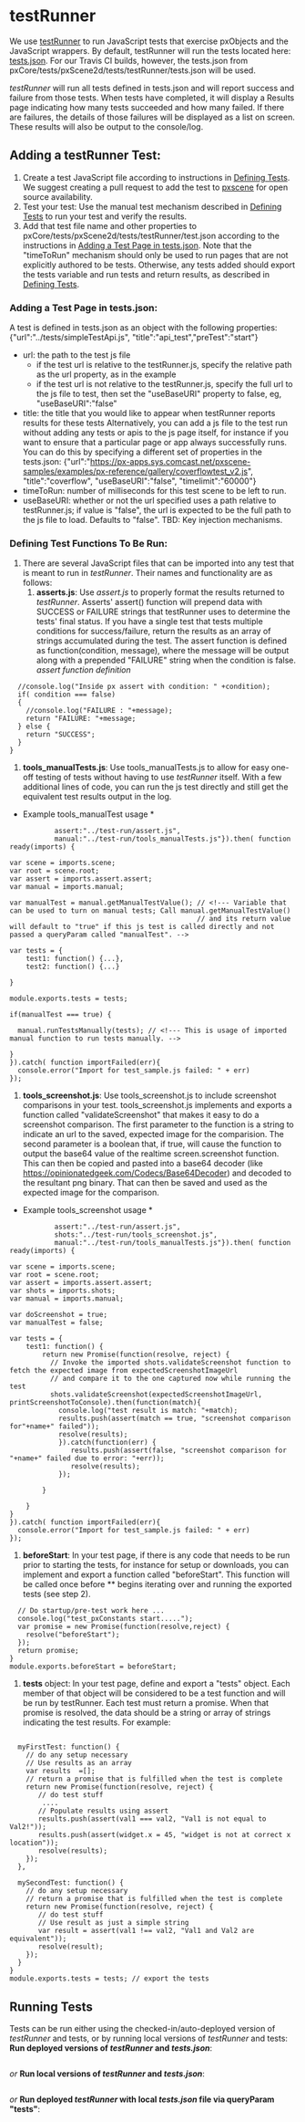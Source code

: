 # testRunner

We use [testRunner](https://px-apps.sys.comcast.net/pxscene-samples/examples/px-reference/test-run/testRunner.js) to run JavaScript tests that exercise pxObjects and the JavaScript wrappers. By default, testRunner will run the tests located here: [tests.json](https://px-apps.sys.comcast.net/pxscene-samples/examples/px-reference/test-run/tests.json).  For our Travis CI builds, however, the tests.json from pxCore/tests/pxScene2d/tests/testRunner/tests.json will be used.

*testRunner* will run all tests defined in tests.json and will report success and failure from those tests.  When tests have completed, it will display a Results page indicating how many tests succeeded and how many failed. If there are failures, the details of those failures will be displayed as a list on screen.  These results will also be output to the console/log.

## Adding a testRunner Test:
1. Create a test JavaScript file according to instructions in [Defining Tests](#defining-test-functions-to-be-run). We suggest creating a pull request to add the test to [pxscene](https://github.com/pxscene/pxscene/tree/gh-pages) for open source availability.
2. Test your test:  Use the manual test mechanism described in [Defining Tests](#defining-test-functions-to-be-run) to run your test and verify the results.
3. Add that test file name and other properties to pxCore/tests/pxScene2d/tests/testRunner/test.json according to the instructions in [Adding a Test Page in tests.json](#Adding-a-test-page-in-tests.json).  Note that the "timeToRun" mechanism should only be used to run pages that are not explicitly authored to be tests. Otherwise, any tests added should export the tests variable and run tests and return results, as described in [Defining Tests](#defining-test-functions-to-be-run).

### Adding a Test Page in tests.json:
A test is defined in tests.json as an object with the following properties: 
{"url":"../tests/simpleTestApi.js", "title":"api_test","preTest":"start"} 
* url: the path to the test js file
  * if the test url is relative to the testRunner.js, specify the relative path as the url property, as in the example
  * if the test url is not relative to the testRunner.js, specify the full url to the js file to test, then set the "useBaseURI" property to false, eg, "useBaseURI":"false"
* title: the title that you would like to appear when testRunner reports results for these tests
Alternatively, you can add a js file to the test run without adding any tests or apis to the js page itself, for instance if you want to ensure that a particular page or app always successfully runs.  You can do this by specifying a different set of properties in the tests.json: 
{"url":"https://px-apps.sys.comcast.net/pxscene-samples/examples/px-reference/gallery/coverflowtest_v2.js", "title":"coverflow", "useBaseURI":"false", "timelimit":"60000"}
* timeToRun: number of milliseconds for this test scene to be left to run.  
* useBaseURI: whether or not the url specified uses a path relative to testRunner.js; if value is "false", the url is expected to be the full path to the js file to load.  Defaults to "false".
TBD:  Key injection mechanisms.

### Defining Test Functions To Be Run:
1. There are several JavaScript files that can be imported into any test that is meant to run in *testRunner*. Their names and functionality are as follows: 
   1. __asserts.js__: Use *assert.js* to properly format the results returned to *testRunner*.  Asserts' assert() function will prepend data with SUCCESS or FAILURE strings that testRunner uses to determine the tests' final status.  If you have a single test that tests multiple conditions for success/failure, return the results as an array of strings accumulated during the test.  The assert function is defined as function(condition, message), where the message will be output along with a prepended "FAILURE" string when the condition is false.
_assert function definition_
```module.exports.assert = function(condition, message) {
  //console.log("Inside px assert with condition: " +condition);
  if( condition === false)
  {
    //console.log("FAILURE : "+message);
    return "FAILURE: "+message;
  } else {
    return "SUCCESS";
  }
}
```
   1. __tools\_manualTests.js__: Use tools\_manualTests.js to allow for easy one-off testing of tests without having to use *testRunner* itself.  With a few additional lines of code, you can run the js test directly and still get the equivalent test results output in the log.

* Example tools\_manualTest usage *
```px.import({scene:"px:scene.1.js",
           assert:"../test-run/assert.js",
           manual:"../test-run/tools_manualTests.js"}).then( function ready(imports) {
 
var scene = imports.scene;
var root = scene.root;
var assert = imports.assert.assert;
var manual = imports.manual;
 
var manualTest = manual.getManualTestValue(); // <!--- Variable that can be used to turn on manual tests; Call manual.getManualTestValue()
                                              // and its return value will default to "true" if this js test is called directly and not passed a queryParam called "manualTest". -->
  
var tests = {
    test1: function() {...},
    test2: function() {...}
  
}
  
module.exports.tests = tests;
 
if(manualTest === true) {
 
  manual.runTestsManually(tests); // <!--- This is usage of imported manual function to run tests manually. -->
 
}
}).catch( function importFailed(err){
  console.error("Import for test_sample.js failed: " + err)
});
```

   1. __tools\_screenshot.js__: Use tools\_screenshot.js to include screenshot comparisons in your test.  tools\_screenshot.js implements and exports a function called "validateScreenshot" that makes it easy to do a screenshot comparison.  The first parameter to the function is a string to indicate an url to the saved, expected image for the comparision.  The second parameter is a boolean that, if true, will cause the function to output the base64 value of the realtime screen.screenshot function.  This can then be copied and pasted into a base64 decoder (like https://opinionatedgeek.com/Codecs/Base64Decoder) and decoded to the resultant png binary. That can then be saved and used as the expected image for the comparison.

* Example tools\_screenshot usage *
```px.import({scene:"px:scene.1.js",
           assert:"../test-run/assert.js",
           shots:"../test-run/tools_screenshot.js",
           manual:"../test-run/tools_manualTests.js"}).then( function ready(imports) {
 
var scene = imports.scene;
var root = scene.root;
var assert = imports.assert.assert;
var shots = imports.shots;
var manual = imports.manual;
 
var doScreenshot = true;
var manualTest = false;
 
var tests = {
    test1: function() {
        return new Promise(function(resolve, reject) {
          // Invoke the imported shots.validateScreenshot function to fetch the expected image from expectedScreenshotImageUrl
          // and compare it to the one captured now while running the test
          shots.validateScreenshot(expectedScreenshotImageUrl, printScreenshotToConsole).then(function(match){
            console.log("test result is match: "+match);
            results.push(assert(match == true, "screenshot comparison for"+name+" failed"));
            resolve(results);
            }).catch(function(err) {
               results.push(assert(false, "screenshot comparison for "+name+" failed due to error: "+err));
               resolve(results);
            });
 
        }
 
    }
}
}).catch( function importFailed(err){
  console.error("Import for test_sample.js failed: " + err)
});
```
1. __beforeStart__: In your test page, if there is any code that needs to be run prior to starting the tests, for instance for setup or downloads, you can implement and export a function called "beforeStart".  This function will be called once before ** begins iterating over and running the exported tests (see step 2).
```var beforeStart = function() {
  // Do startup/pre-test work here ...
  console.log("test_pxConstants start.....");
  var promise = new Promise(function(resolve,reject) {
    resolve("beforeStart");
  });
  return promise;
}
module.exports.beforeStart = beforeStart;
```

1. __tests__ object: In your test page, define and export a "tests" object. Each member of that object will be considered to be a test function and will be run by testRunner. Each test must return a promise.  When that promise is resolved, the data should be a string or array of strings indicating the test results. 
For example:
```var tests = {
   
  myFirstTest: function() {
    // do any setup necessary
    // Use results as an array
    var results  =[];
    // return a promise that is fulfilled when the test is complete
    return new Promise(function(resolve, reject) {
       // do test stuff
        ....
       // Populate results using assert
       results.push(assert(val1 === val2, "Val1 is not equal to Val2!"));
       results.push(assert(widget.x = 45, "widget is not at correct x location"));
       resolve(results);
    });
  },
   
  mySecondTest: function() {
    // do any setup necessary
    // return a promise that is fulfilled when the test is complete
    return new Promise(function(resolve, reject) {
       // do test stuff
       // Use result as just a simple string
       var result = assert(val1 !== val2, "Val1 and Val2 are equivalent"));
       resolve(result);
    });
  }
}
module.exports.tests = tests; // export the tests
```

## Running Tests
Tests can be run either using the checked-in/auto-deployed version of *testRunner* and tests, or by running local versions of *testRunner* and tests: 
__Run deployed versions of *testRunner* and *tests.json*__:
``` ./pxscene.sh https://px-apps.sys.comcast.net/pxscene-samples/examples/px-reference/test-run/testRunner.js
```

*or* 
__Run local versions of *testRunner* and *tests.json*__:
``` ./pxscene.sh {local_path_to_pxscene-samples}/examples/px-reference/test-run/testRunner.js
```

*or*
__Run deployed *testRunner* with local *tests.json* file via queryParam "tests"__:
``` ./pxscene.sh https://px-apps.sys.comcast.net/pxscene-samples/examples/px-reference/test-run/testRunner.js?tests=file://{local_path_to_a_tests.json_file}
```

